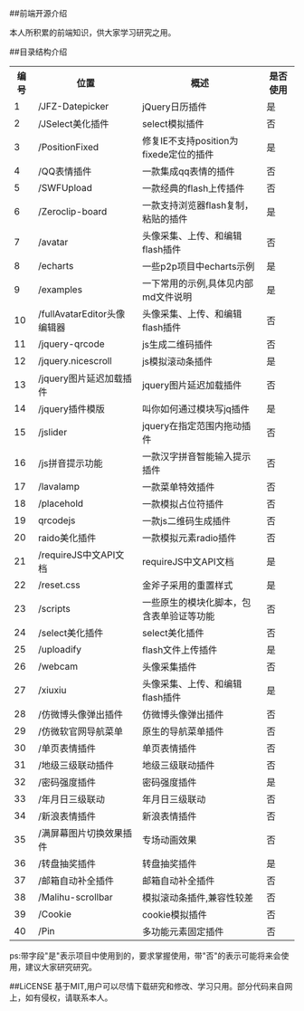 ##前端开源介绍

本人所积累的前端知识，供大家学习研究之用。

##目录结构介绍
<table>
    <tr>
        <th>编号</th>
        <th>位置</th>
        <th>概述</th>
        <th>是否使用</th>
    </tr>
    <tr>
        <td>1</td>
        <td>/JFZ-Datepicker</td>
        <td>jQuery日历插件</td>
        <td>是</td>
    </tr>
    <tr>
        <td>2</td>
        <td>/JSelect美化插件</td>
        <td>select模拟插件</td>
        <td>否</td>
    </tr>
    <tr>
        <td>3</td>
        <td>/PositionFixed</td>
        <td>修复IE不支持position为fixede定位的插件</td>
        <td>是</td>
    </tr>
    <tr>
        <td>4</td>
        <td>/QQ表情插件</td>
        <td>一款集成qq表情的插件</td>
        <td>否</td>
    </tr>
    <tr>
        <td>5</td>
        <td>/SWFUpload</td>
        <td>一款经典的flash上传插件</td>
        <td>否</td>
    </tr>
    <tr>
        <td>6</td>
        <td>/Zeroclip-board</td>
        <td>一款支持浏览器flash复制，粘贴的插件</td>
        <td>是</td>
    </tr>
    <tr>
        <td>7</td>
        <td>/avatar</td>
        <td>头像采集、上传、和编辑flash插件</td>
        <td>否</td>
    </tr>
    <tr>
        <td>8</td>
        <td>/echarts</td>
        <td>一些p2p项目中echarts示例</td>
        <td>是</td>
    </tr>
    <tr>
        <td>9</td>
        <td>/examples</td>
        <td>一下常用的示例,具体见内部md文件说明</td>
        <td>是</td>
    </tr>
    <tr>
        <td>10</td>
        <td>/fullAvatarEditor头像编辑器</td>
        <td>头像采集、上传、和编辑flash插件</td>
        <td>否</td>
    </tr>
    <tr>
        <td>11</td>
        <td>/jquery-qrcode</td>
        <td>js生成二维码插件</td>
        <td>否</td>
    </tr>
    <tr>
        <td>12</td>
        <td>/jquery.nicescroll</td>
        <td>js模拟滚动条插件</td>
        <td>是</td>
    </tr>
    <tr>
        <td>13</td>
        <td>/jquery图片延迟加载插件</td>
        <td>jquery图片延迟加载插件</td>
        <td>否</td>
    </tr>
    <tr>
        <td>14</td>
        <td>/jquery插件模版</td>
        <td>叫你如何通过模块写jq插件</td>
        <td>是</td>
    </tr>
    <tr>
        <td>15</td>
        <td>/jslider</td>
        <td>jquery在指定范围内拖动插件</td>
        <td>否</td>
    </tr>
    <tr>
        <td>16</td>
        <td>/js拼音提示功能</td>
        <td>一款汉字拼音智能输入提示插件</td>
        <td>否</td>
    </tr>
    <tr>
        <td>17</td>
        <td>/lavalamp</td>
        <td>一款菜单特效插件</td>
        <td>否</td>
    </tr>                            
    <tr>
        <td>18</td>
        <td>/placehold</td>
        <td>一款模拟占位符插件</td>
        <td>否</td>
    </tr>               
    <tr>
        <td>19</td>
        <td>qrcodejs</td>
        <td>一款js二维码生成插件</td>
        <td>否</td>
    </tr>
    <tr>
        <td>20</td>
        <td>raido美化插件</td>
        <td>一款模拟元素radio插件</td>
        <td>否</td>
    </tr>
    <tr>
        <td>21</td>
        <td>/requireJS中文API文档</td>
        <td>requireJS中文API文档</td>
        <td>是</td>
    </tr>
    <tr>
        <td>22</td>
        <td>/reset.css</td>
        <td>金斧子采用的重置样式</td>
        <td>是</td>
    </tr>
    <tr>
        <td>23</td>
        <td>/scripts</td>
        <td>一些原生的模块化脚本，包含表单验证等功能</td>
        <td>否</td>
    </tr>
    <tr>
        <td>24</td>
        <td>/select美化插件</td>
        <td>select美化插件</td>
        <td>否</td>
    </tr>                    
    <tr>
        <td>25</td>
        <td>/uploadify</td>
        <td>flash文件上传插件</td>
        <td>是</td>
    </tr>                
    <tr>
        <td>26</td>
        <td>/webcam</td>
        <td>头像采集插件</td>
        <td>否</td>
    </tr> 
    <tr>
        <td>27</td>
        <td>/xiuxiu</td>
        <td>头像采集、上传、和编辑flash插件</td>
        <td>是</td>
    </tr>
    <tr>
        <td>28</td>
        <td>/仿微博头像弹出插件</td>
        <td>仿微博头像弹出插件</td>
        <td>否</td>
    </tr>
    <tr>
        <td>29</td>
        <td>/仿微软官网导航菜单</td>
        <td>原生的导航菜单插件</td>
        <td>否</td>
    </tr>
    <tr>
        <td>30</td>
        <td>/单页表情插件</td>
        <td>单页表情插件</td>
        <td>否</td>
    </tr>
    <tr>
        <td>31</td>
        <td>/地级三级联动插件</td>
        <td>地级三级联动插件</td>
        <td>否</td>
    </tr>
    <tr>
        <td>32</td>
        <td>/密码强度插件</td>
        <td>密码强度插件</td>
        <td>是</td>
    </tr>
    <tr>
        <td>33</td>
        <td>/年月日三级联动</td>
        <td>年月日三级联动</td>
        <td>否</td>
    </tr>
    <tr>
        <td>34</td>
        <td>/新浪表情插件</td>
        <td>新浪表情插件</td>
        <td>否</td>
    </tr>
    <tr>
        <td>35</td>
        <td>/满屏幕图片切换效果插件</td>
        <td>专场动画效果</td>
        <td>否</td>
    </tr>      
    <tr>
        <td>36</td>
        <td>/转盘抽奖插件</td>
        <td>转盘抽奖插件</td>
        <td>是</td>
    </tr>         
    <tr>
        <td>37</td>
        <td>/邮箱自动补全插件</td>
        <td>邮箱自动补全插件</td>
        <td>否</td>
    </tr> 
    <tr>
        <td>38</td>
        <td>/Malihu-scrollbar</td>
        <td>模拟滚动条插件,兼容性较差</td>
        <td>否</td>
    </tr> 
        <tr>
        <td>39</td>
        <td>/Cookie</td>
        <td>cookie模拟插件</td>
        <td>否</td>
    </tr> 
    </tr> 
        <tr>
        <td>40</td>
        <td>/Pin</td>
        <td>多功能元素固定插件</td>
        <td>否</td>
    </tr> 

</table>
ps:带字段"是"表示项目中使用到的，要求掌握使用，带"否"的表示可能将来会使用，建议大家研究研究。

##LiCENSE
基于MIT,用户可以尽情下载研究和修改、学习只用。部分代码来自网上，如有侵权，请联系本人。
